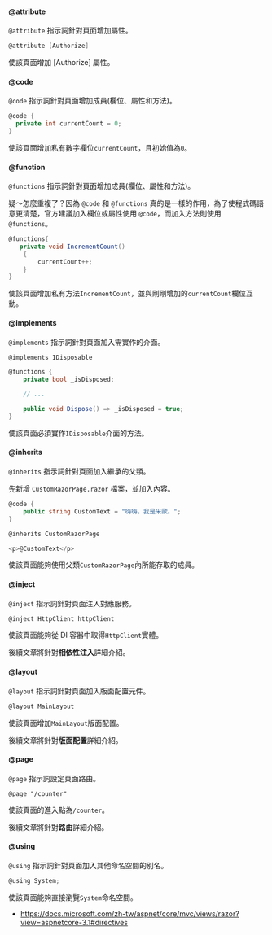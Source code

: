 

#### @attribute

`@attribute` 指示詞針對頁面增加屬性。

```csharp
@attribute [Authorize]
```

使該頁面增加 [Authorize] 屬性。

#### @code

`@code` 指示詞針對頁面增加成員(欄位、屬性和方法)。

```csharp
@code {
  private int currentCount = 0;
}
```

使該頁面增加私有數字欄位`currentCount`，且初始值為`0`。

#### @function

`@functions` 指示詞針對頁面增加成員(欄位、屬性和方法)。

疑～怎麼重複了？因為 `@code` 和 `@functions` 真的是一樣的作用，為了使程式碼語意更清楚，官方建議加入欄位或屬性使用 `@code`，而加入方法則使用 `@functions`。

```csharp
@functions{
   private void IncrementCount()
    {
        currentCount++;
    }
}
```

使該頁面增加私有方法`IncrementCount`，並與剛剛增加的`currentCount`欄位互動。

#### @implements 

`@implements` 指示詞針對頁面加入需實作的介面。

```csharp
@implements IDisposable

@functions {
    private bool _isDisposed;

    // ...

    public void Dispose() => _isDisposed = true;
}
```

使該頁面必須實作`IDisposable`介面的方法。

#### @inherits

`@inherits` 指示詞針對頁面加入繼承的父類。

先新增 `CustomRazorPage.razor` 檔案，並加入內容。

```csharp
@code {
    public string CustomText = "嗨嗨，我是米歐。";
}
```

```csharp
@inherits CustomRazorPage

<p>@CustomText</p>
```

使該頁面能夠使用父類`CustomRazorPage`內所能存取的成員。

#### @inject

`@inject` 指示詞針對頁面注入對應服務。

```csharp
@inject HttpClient httpClient
```

使該頁面能夠從 DI 容器中取得`HttpClient`實體。

後續文章將針對**相依性注入**詳細介紹。

#### @layout

`@layout` 指示詞針對頁面加入版面配置元件。

```csharp
@layout MainLayout
```

使該頁面增加`MainLayout`版面配置。

後續文章將針對**版面配置**詳細介紹。

#### @page

`@page` 指示詞設定頁面路由。

```
@page "/counter"
```

使該頁面的進入點為`/counter`。

後續文章將針對**路由**詳細介紹。

#### @using

`@using` 指示詞針對頁面加入其他命名空間的別名。

```csharp
@using System;
```

使該頁面能夠直接瀏覽`System`命名空間。



* https://docs.microsoft.com/zh-tw/aspnet/core/mvc/views/razor?view=aspnetcore-3.1#directives